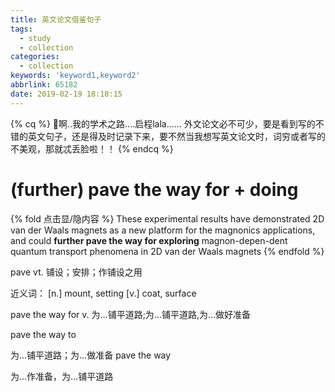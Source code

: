```yaml
---
title: 英文论文借鉴句子
tags:
  - study
  - collection
categories:
  - collection
keywords: 'keyword1,keyword2'
abbrlink: 65182
date: 2019-02-19 18:18:15
---
```


{% cq %}
啊..我的学术之路....启程lala......
外文论文必不可少，要是看到写的不错的英文句子，还是得及时记录下来，要不然当我想写英文论文时，词穷或者写的不美观，那就忒丢脸啦！！
{% endcq %}

<!--more-->

# (further) pave the way for + doing

{% fold 点击显/隐内容 %}
These experimental results have demonstrated 2D van der Waals magnets as a new platform for the magnonics applications, and could **further pave the way for exploring** magnon-depen-dent quantum transport phenomena in 2D van der Waals magnets
{% endfold %}

pave vt. 铺设；安排；作铺设之用

近义词：
[n.] mount, setting
[v.] coat, surface

pave the way for
v. 为…铺平道路;为…铺平道路,为…做好准备

pave the way to

为…铺平道路；为…做准备
pave the way

为...作准备，为...铺平道路

